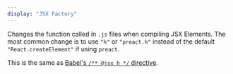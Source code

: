 ```yaml
---
display: "JSX Factory"
---
```


Changes the function called in `.js` files when compiling JSX Elements.
The most common change is to use `"h"` or `"preact.h"` instead of the default `"React.createElement"` if using `preact`.

This is the same as [Babel's `/** @jsx h */` directive](https://babeljs.io/docs/en/babel-plugin-transform-react-jsx#custom).
